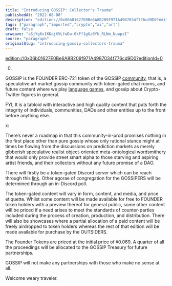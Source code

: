 ```yaml
---
title: "Introducing GOSSIP: Collector's Trauma"
publishedAt: "2022-08-08"
description: "edition://0x06b01627E0Be6A8B209f971A4987034f776cd9D0?editionId=00.GOSSIP is the FOUNDER ERC-721 token of the GOSSIP community, that is, a speculative......"
tags: ["paragraph","imported","crypto","ai","art"]
draft: false
arweave: "aSjYg6v1KKajKVLfwDu-0kFf1gGz0Yk_RLNm_NuwpzI"
source: "paragraph"
originalSlug: "introducing-gossip-collectors-trauma"
---
```


[edition://0x06b01627E0Be6A8B209f971A4987034f776cd9D0?editionId=0](edition://0x06b01627E0Be6A8B209f971A4987034f776cd9D0?editionId=0)

0.

GOSSIP is the FOUNDER ERC-721 token of the GOSSIP [community](https://guild.xyz/gossip), that is, a speculative art market gossip community with token-gated chat rooms, and future content where we play [language games](https://en.wikiversity.org/wiki/Wittgenstein_-_Language_Games), and gossip about Crypto-Twitter figures in general.

FYI, It is a tabloid with interactive and high quality content that puts forth the integrity of individuals, communities, DAOs and other entities up to the front before anything else.

x:

There’s never a roadmap in that this community-in-prod promises nothing in the first place other than pure gossip whose only rational stance might at times be flowing from the discussions on prediction markets as merely gibberish speculative realist object-oriented meta-ontological wordsmithery that would only provide street smart alpha to those starving and aspiring artist friends, and their collectors without any future promise of a DAO.

There will firstly be a token-gated Discord server which can be reach through this [link](https://guild.xyz/gossip). Other agorae of congregation for the GOSSIPERS will be determined through an in-Discord poll.

The token-gated content will vary in form, content, and media, and price etiquette. Whilst some content will be made available for free to FOUNDER token holders with a preview thereof for general public, some other content will be priced if a need arises to meet the standards of counter-parties included during the process of creation, production, and distribution. There will also be showcases where a partial allocation of a paid content will be freely airdropped to token holders whereas the rest of that edition will be made available for purchase by the OUTSIDERS.

The Founder Tokens are priced at the initial price of ◊0.069. A quarter of all the proceedings will be allocated to the GOSSIP Treasury for future partnerships.

GOSSIP will not make any partnerships with those who make no sense at all.

Welcome weary traveler.